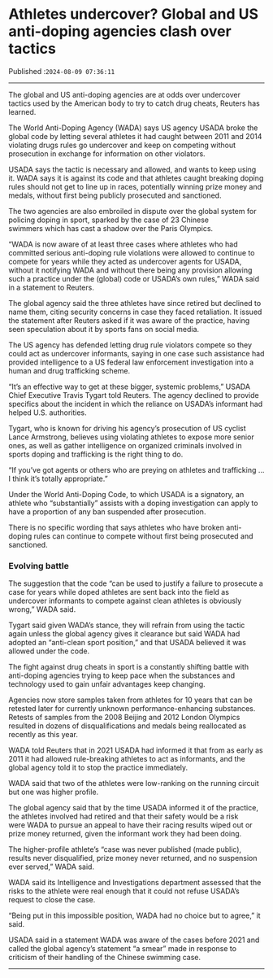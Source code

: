 # Athletes undercover? Global and US anti-doping agencies clash over tactics

Published :`2024-08-09 07:36:11`

---

The global and US anti-doping agencies are at odds over undercover tactics used by the American body to try to catch drug cheats, Reuters has learned.

The World Anti-Doping Agency (WADA) says US agency USADA broke the global code by letting several athletes it had caught between 2011 and 2014 violating drugs rules go undercover and keep on competing without prosecution in exchange for information on other violators.

USADA says the tactic is necessary and allowed, and wants to keep using it. WADA says it is against its code and that athletes caught breaking doping rules should not get to line up in races, potentially winning prize money and medals, without first being publicly prosecuted and sanctioned.

The two agencies are also embroiled in dispute over the global system for policing doping in sport, sparked by the case of 23 Chinese swimmers which has cast a shadow over the Paris Olympics.

“WADA is now aware of at least three cases where athletes who had committed serious anti-doping rule violations were allowed to continue to compete for years while they acted as undercover agents for USADA, without it notifying WADA and without there being any provision allowing such a practice under the (global) code or USADA’s own rules,” WADA said in a statement to Reuters.

The global agency said the three athletes have since retired but declined to name them, citing security concerns in case they faced retaliation. It issued the statement after Reuters asked if it was aware of the practice, having seen speculation about it by sports fans on social media.

The US agency has defended letting drug rule violators compete so they could act as undercover informants, saying in one case such assistance had provided intelligence to a US federal law enforcement investigation into a human and drug trafficking scheme.

“It’s an effective way to get at these bigger, systemic problems,” USADA Chief Executive Travis Tygart told Reuters. The agency declined to provide specifics about the incident in which the reliance on USADA’s informant had helped U.S. authorities.

Tygart, who is known for driving his agency’s prosecution of US cyclist Lance Armstrong, believes using violating athletes to expose more senior ones, as well as gather intelligence on organized criminals involved in sports doping and trafficking is the right thing to do.

“If you’ve got agents or others who are preying on athletes and trafficking … I think it’s totally appropriate.”

Under the World Anti-Doping Code, to which USADA is a signatory, an athlete who “substantially” assists with a doping investigation can apply to have a proportion of any ban suspended after prosecution.

There is no specific wording that says athletes who have broken anti-doping rules can continue to compete without first being prosecuted and sanctioned.

### Evolving battle

The suggestion that the code “can be used to justify a failure to prosecute a case for years while doped athletes are sent back into the field as undercover informants to compete against clean athletes is obviously wrong,” WADA said.

Tygart said given WADA’s stance, they will refrain from using the tactic again unless the global agency gives it clearance but said WADA had adopted an “anti-clean sport position,” and that USADA believed it was allowed under the code.

The fight against drug cheats in sport is a constantly shifting battle with anti-doping agencies trying to keep pace when the substances and technology used to gain unfair advantages keep changing.

Agencies now store samples taken from athletes for 10 years that can be retested later for currently unknown performance-enhancing substances. Retests of samples from the 2008 Beijing and 2012 London Olympics resulted in dozens of disqualifications and medals being reallocated as recently as this year.

WADA told Reuters that in 2021 USADA had informed it that from as early as 2011 it had allowed rule-breaking athletes to act as informants, and the global agency told it to stop the practice immediately.

WADA said that two of the athletes were low-ranking on the running circuit but one was higher profile.

The global agency said that by the time USADA informed it of the practice, the athletes involved had retired and that their safety would be a risk were WADA to pursue an appeal to have their racing results wiped out or prize money returned, given the informant work they had been doing.

The higher-profile athlete’s “case was never published (made public), results never disqualified, prize money never returned, and no suspension ever served,” WADA said.

WADA said its Intelligence and Investigations department assessed that the risks to the athlete were real enough that it could not refuse USADA’s request to close the case.

“Being put in this impossible position, WADA had no choice but to agree,” it said.

USADA said in a statement WADA was aware of the cases before 2021 and called the global agency’s statement “a smear” made in response to criticism of their handling of the Chinese swimming case.

---


